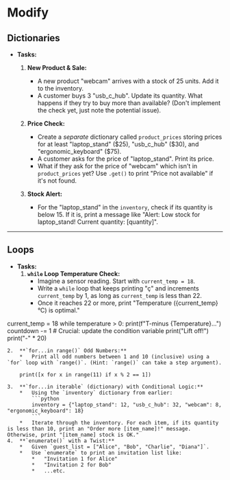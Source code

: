 # Modify

## Dictionaries

*   **Tasks:**
    1.  **New Product & Sale:**
        *   A new product "webcam" arrives with a stock of 25 units. Add it to the inventory.
        *   A customer buys 3 "usb_c_hub". Update its quantity. What happens if they try to buy more than available? (Don't implement the check yet, just note the potential issue).

    
    2.  **Price Check:**
        *   Create a *separate* dictionary called `product_prices` storing prices for at least "laptop_stand" ($25), "usb_c_hub" ($30), and "ergonomic_keyboard" ($75).
        *   A customer asks for the price of "laptop_stand". Print its price.
        *   What if they ask for the price of "webcam" which isn't in `product_prices` yet? Use `.get()` to print "Price not available" if it's not found.


    
    3.  **Stock Alert:**
        *   For the "laptop_stand" in the `inventory`, check if its quantity is below 15. If it is, print a message like "Alert: Low stock for laptop_stand! Current quantity: [quantity]".



---

## Loops

*   **Tasks:**
    1.  **`while` Loop Temperature Check:**
        *   Imagine a sensor reading. Start with `current_temp = 18`.
        *   Write a `while` loop that keeps printing "ç" and increments `current_temp` by 1, as long as `current_temp` is less than 22.
        *   Once it reaches 22 or more, print "Temperature ({current_temp}°C) is optimal."

current_temp = 18
while temperature > 0:
    print(f"T-minus {Temperature}...")
    countdown -= 1 # Crucial: update the condition variable
print("Lift off!")
print("-" * 20)


    2.  **`for...in range()` Odd Numbers:**
        *   Print all odd numbers between 1 and 10 (inclusive) using a `for` loop with `range()`. (Hint: `range()` can take a step argument).
        
        print([x for x in range(11) if x % 2 == 1])

    3.  **`for...in iterable` (dictionary) with Conditional Logic:**
        *   Using the `inventory` dictionary from earlier:
            ```python
            inventory = {"laptop_stand": 12, "usb_c_hub": 32, "webcam": 8, "ergonomic_keyboard": 18}
            ```
        *   Iterate through the inventory. For each item, if its quantity is less than 10, print an "Order more [item_name]!" message. Otherwise, print "[item_name] stock is OK."
    4.  **`enumerate()` with a Twist:**
        *   Given `guest_list = ["Alice", "Bob", "Charlie", "Diana"]`.
        *   Use `enumerate` to print an invitation list like:
            *   "Invitation 1 for Alice"
            *   "Invitation 2 for Bob"
            *   ...etc.
